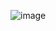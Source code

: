 ![image](https://cloud.githubusercontent.com/assets/17552181/14485196/34228fa2-011b-11e6-84a8-1b011283c339.gif)
